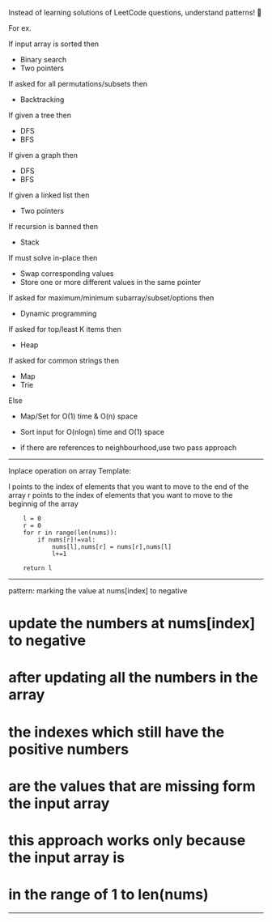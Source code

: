
Instead of learning solutions of LeetCode questions, understand patterns! 🙂

For ex.

If input array is sorted then
- Binary search
- Two pointers

If asked for all permutations/subsets then
- Backtracking

If given a tree then
- DFS
- BFS

If given a graph then
- DFS
- BFS

If given a linked list then
- Two pointers

If recursion is banned then
- Stack

If must solve in-place then
- Swap corresponding values
- Store one or more different values in the same pointer

If asked for maximum/minimum subarray/subset/options then
- Dynamic programming

If asked for top/least K items then
- Heap

If asked for common strings then
- Map
- Trie

Else
- Map/Set for O(1) time & O(n) space
- Sort input for O(nlogn) time and O(1) space

- if there are references to neighbourhood,use two pass approach

___________________________________

Inplace operation on array Template:

l points to the index of elements that
you want to move to the end of the array
r points to the index of elements that 
you want to move to the beginnig of the array

        l = 0
        r = 0
        for r in range(len(nums)):
            if nums[r]!=val:
                nums[l],nums[r] = nums[r],nums[l]
                l+=1
        
        return l
___________________________________

pattern: marking the value at nums[index] to negative

# update the numbers at nums[index] to negative
# after updating all the numbers in the array
# the indexes which still have the positive numbers 
# are the values that are missing form the input array
# this approach works only because the input array is
# in the range of 1 to len(nums)

___________________________________